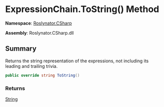 # ExpressionChain\.ToString\(\) Method

**Namespace**: [Roslynator.CSharp](../../README.md)

**Assembly**: Roslynator\.CSharp\.dll

## Summary

Returns the string representation of the expressions, not including its leading and trailing trivia\.

```csharp
public override string ToString()
```

### Returns

[String](https://docs.microsoft.com/en-us/dotnet/api/system.string)

